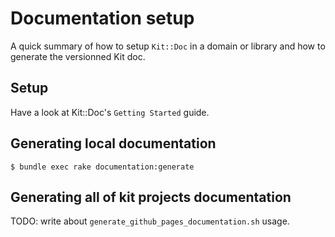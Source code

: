 # Documentation setup

A quick summary of how to setup `Kit::Doc` in a domain or library and how to generate the versionned Kit doc.

## Setup

Have a look at Kit::Doc's `Getting Started` guide.

## Generating local documentation

```shell
$ bundle exec rake documentation:generate
```

## Generating all of kit projects documentation

TODO: write about `generate_github_pages_documentation.sh` usage.


